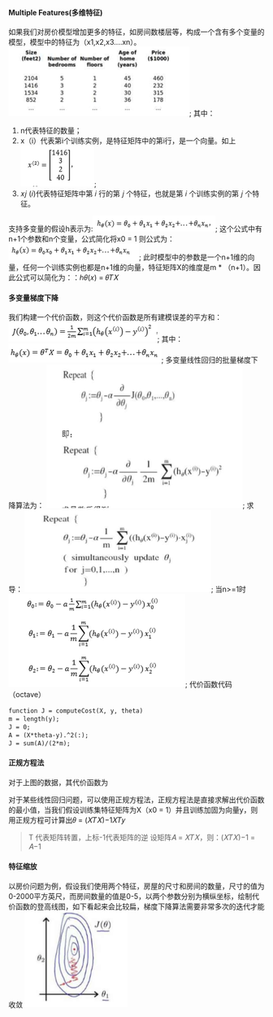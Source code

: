 #### Multiple Features(多维特征)
如果我们对房价模型增加更多的特征，如房间数楼层等，构成一个含有多个变量的模型，模型中的特征为（x1,x2,x3....xn）。
![image](https://github.com/jccjd/Coursera-Machine-Learning/blob/master/week-2/tu/week2_4.1.PNG?raw=true);
其中：
1. n代表特征的数量；
2. x（i）代表第i个训练实例，是特征矩阵中的第i行，是一个向量。如上
![image](https://github.com/jccjd/Coursera-Machine-Learning/blob/master/week-2/tu/44.PNG?raw=true);
3. 𝑥𝑗 (𝑖)代表特征矩阵中第 𝑖 行的第 𝑗 个特征，也就是第 𝑖 个训练实例的第 𝑗 个特征。 

支持多变量的假设h表示为:![image](https://github.com/jccjd/Coursera-Machine-Learning/blob/master/week-2/tu/4.1_44.PNG?raw=true);
这个公式中有n+1个参数和n个变量，公式简化将x0 = 1 则公式为：![image](https://github.com/jccjd/Coursera-Machine-Learning/blob/master/week-2/tu/week2_44.PNG?raw=true);
此时模型中的参数是一个n+1维的向量，任何一个训练实例也都是n+1维的向量，特征矩阵X的维度是m * （n+1）。因此公式可以简化为：：ℎ𝜃(𝑥) = 𝜃𝑇𝑋
 #### 多变量梯度下降
 我们构建一个代价函数，则这个代价函数是所有建模误差的平方和：
 ![image](https://github.com/jccjd/Coursera-Machine-Learning/blob/master/week-2/tu/tu_45.PNG?raw=true);
 其中：![image](https://github.com/jccjd/Coursera-Machine-Learning/blob/master/week-2/tu/tu_45_1.PNG?raw=true);
 多变量线性回归的批量梯度下降算法为：
 ![image](https://github.com/jccjd/Coursera-Machine-Learning/blob/master/week-2/tu/tu_45_2.PNG?raw=true);
 求导：
 ![image](https://github.com/jccjd/Coursera-Machine-Learning/blob/master/week-2/tu/tu_45_3.PNG?raw=true);
 当n>=1时
![image](https://github.com/jccjd/Coursera-Machine-Learning/blob/master/week-2/tu/tu_45_4.PNG?raw=true);
 代价函数代码（octave）
 ```
 function J = computeCost(X, y, theta)
 m = length(y); 
 J = 0;
 A = (X*theta-y).^2(:);
 J = sum(A)/(2*m);
 ```
#### 正规方程法
对于上图的数据，其代价函数为

对于某些线性回归问题，可以使用正规方程法，正规方程法是直接求解出代价函数的最小值，当我们假设训练集特征矩阵为X（x0 = 1）并且训练加固为向量y，则
用正规方程可计算出𝜃 = (𝑋𝑇𝑋)−1𝑋𝑇𝑦 
> T 代表矩阵转置，上标-1代表矩阵的逆 设矩阵𝐴 = 𝑋𝑇𝑋，则：(𝑋𝑇𝑋)−1 = 𝐴−1

#### 特征缩放
 以房价问题为例，假设我们使用两个特征，房屋的尺寸和房间的数量，尺寸的值为0-2000平方英尺，而房间数量的值是0-5，以两个参数分别为横纵坐标，绘制代价函数的登高线图，如下看起来会比较扁，梯度下降算法需要非常多次的迭代才能收敛
![image](https://github.com/jccjd/Coursera-Machine-Learning/blob/master/week-2/tu/4.3_46.PNG?raw=true)

